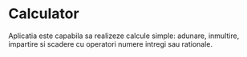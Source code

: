 # Calculator

Aplicatia este capabila sa realizeze calcule simple: adunare, inmultire, impartire si scadere cu operatori numere intregi sau rationale.
